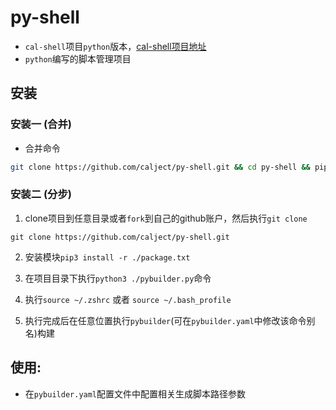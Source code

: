 # py-shell

* `cal-shell`项目`python`版本，[cal-shell项目地址](https://github.com/calject/cal-shell)
* `python`编写的脚本管理项目

## 安装

### 安装一 (合并)

* 合并命令

```bash
git clone https://github.com/calject/py-shell.git && cd py-shell && pip3 install -r package.txt && python3 ./pybuilder.py -p && source ~/.bash_profile && source ~/.zshrc
```

### 安装二 (分步)

1. clone项目到任意目录或者`fork`到自己的github账户，然后执行`git clone`

```
git clone https://github.com/calject/py-shell.git
```

2. 安装模块`pip3 install -r ./package.txt`

3. 在项目目录下执行`python3 ./pybuilder.py`命令

4. 执行`source ~/.zshrc` 或者 `source ~/.bash_profile`

5. 执行完成后在任意位置执行`pybuilder`(可在`pybuilder.yaml`中修改该命令别名)构建


## 使用:

* 在`pybuilder.yaml`配置文件中配置相关生成脚本路径参数
